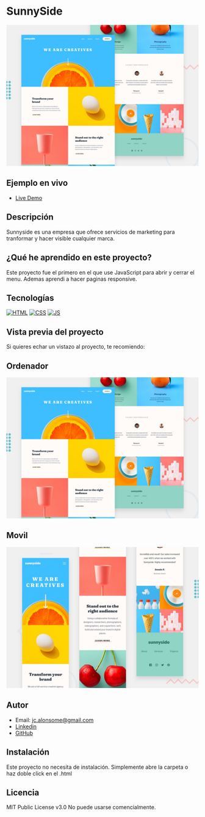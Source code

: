 # SunnySide

![Imagen del proyecto](https://github.com/JuanCarlosAlo/Practice-Sunnyside/blob/main/assets/wqzotbyfysz9pbfk9jus.jpg?raw=true)

## Ejemplo en vivo

- [Live Demo](https://juancarlosalo.github.io/Blogger/)

## Descripción

Sunnyside es una empresa que ofrece servicios de marketing para tranformar y hacer visible cualquier marca.

## ¿Qué he aprendido en este proyecto?

Este proyecto fue el primero en el que use JavaScript para abrir y cerrar el menu. Ademas aprendi a hacer paginas responsive.

## Tecnologías

<!-- Iconos sacados de: https://github.com/hendrasob/badges/blob/master/README.md y https://github.com/alexandresanlim/Badges4-README.md-Profile -->

[![HTML](https://img.shields.io/badge/HTML5-E34F26?style=for-the-badge&logo=html5&logoColor=white)](https://es.wikipedia.org/wiki/HTML5)
[![CSS](https://img.shields.io/badge/CSS3-1572B6?style=for-the-badge&logo=css3&logoColor=white)](https://es.wikipedia.org/wiki/CSS)
[![JS](https://img.shields.io/badge/JavaScript-F7DF1E?style=for-the-badge&logo=javascript&logoColor=black)](https://es.wikipedia.org/wiki/JavaScript)

## Vista previa del proyecto

Si quieres echar un vistazo al proyecto, te recomiendo:

## Ordenador

![Captura del proyecto](https://github.com/JuanCarlosAlo/Practice-Sunnyside/blob/main/assets/wqzotbyfysz9pbfk9jus.jpg?raw=true)

## Movil

![Captura del proyecto](https://github.com/JuanCarlosAlo/Practice-Sunnyside/blob/main/assets/pc2lqrbbho37ouwzvcas.jpg?raw=true)

## Autor

- Email: jc.alonsome@gmail.com
- [Linkedin](https://www.linkedin.com/in/juan-carlos-alonso-966280166/)
- [GitHub](https://github.com/JuanCarlosAlo)

## Instalación

Este proyecto no necesita de instalación. Simplemente abre la carpeta o haz doble click en el .html

## Licencia

MIT Public License v3.0
No puede usarse comencialmente.

